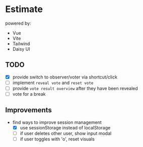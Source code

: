 # Estimate

powered by: 
- Vue
- Vite
- Tailwind
- Daisy UI

## TODO
- [x] provide switch to observer/voter via shortcut/click
- [ ] implement `reveal vote` and `reset vote`
- [ ] provide `vote result overview` after they have been revealed
- [ ] vote for a break

## Improvements
- find ways to improve session management
  - [x] use sessionStorage instead of localStorage 
  - [ ] if user deletes other user, show input modal
  - [ ] if user toggles with 'o', reset visuals
